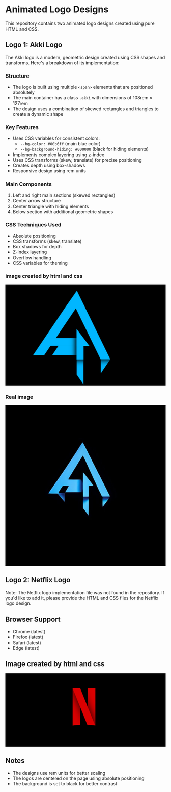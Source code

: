 # Animated Logo Designs

This repository contains two animated logo designs created using pure HTML and CSS.

## Logo 1: Akki Logo

The Akki logo is a modern, geometric design created using CSS shapes and transforms. Here's a breakdown of its implementation:

### Structure
- The logo is built using multiple `<span>` elements that are positioned absolutely
- The main container has a class `.akki` with dimensions of 108rem × 127rem
- The design uses a combination of skewed rectangles and triangles to create a dynamic shape

### Key Features
- Uses CSS variables for consistent colors:
  - `--bg-color: #00b6ff` (main blue color)
  - `--bg-background-hiding: #000000` (black for hiding elements)
- Implements complex layering using z-index
- Uses CSS transforms (skew, translate) for precise positioning
- Creates depth using box-shadows
- Responsive design using rem units

### Main Components
1. Left and right main sections (skewed rectangles)
2. Center arrow structure
3. Center triangle with hiding elements
4. Below section with additional geometric shapes

### CSS Techniques Used
- Absolute positioning
- CSS transforms (skew, translate)
- Box shadows for depth
- Z-index layering
- Overflow handling
- CSS variables for theming

### image created by html and css

![image](https://github.com/BNsrujan/logo_design/blob/main/images/logo1.png)

### Real image

![image](https://github.com/BNsrujan/logo_design/blob/main/images/real_image.jpg)

## Logo 2: Netflix Logo

Note: The Netflix logo implementation file was not found in the repository. If you'd like to add it, please provide the HTML and CSS files for the Netflix logo design.

## Browser Support
- Chrome (latest)
- Firefox (latest)
- Safari (latest)
- Edge (latest)

## Image created by html and css

![image](https://github.com/BNsrujan/logo_design/blob/main/images/logo2.png)

## Notes
- The designs use rem units for better scaling
- The logos are centered on the page using absolute positioning
- The background is set to black for better contrast 